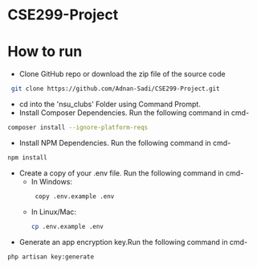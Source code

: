 # CSE299-Project

# How to run
- Clone GitHub repo or download the zip file of the source code
 ```bash
  git clone https://github.com/Adnan-Sadi/CSE299-Project.git
```
- cd into the 'nsu_clubs' Folder using Command Prompt.
- Install Composer Dependencies. Run the following command in cmd-
 ```bash
composer install --ignore-platform-reqs
```
- Install NPM Dependencies. Run the following command in cmd-
 ```bash
npm install
```
- Create a copy of your .env file. Run the following command in cmd-
  - In Windows:
    ```bash
     copy .env.example .env
     ```
  - In Linux/Mac:
     ```bash
     cp .env.example .env
     ```
- Generate an app encryption key.Run the following command in cmd-
 ```bash
php artisan key:generate
```
